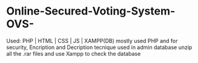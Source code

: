 # Online-Secured-Voting-System-OVS-
Used: PHP | HTML | CSS | JS | XAMPP(DB)
mostly used PHP and for security, Encription and Decription tecnique used in admin database
unzip all the .rar files and use Xampp to check the database
